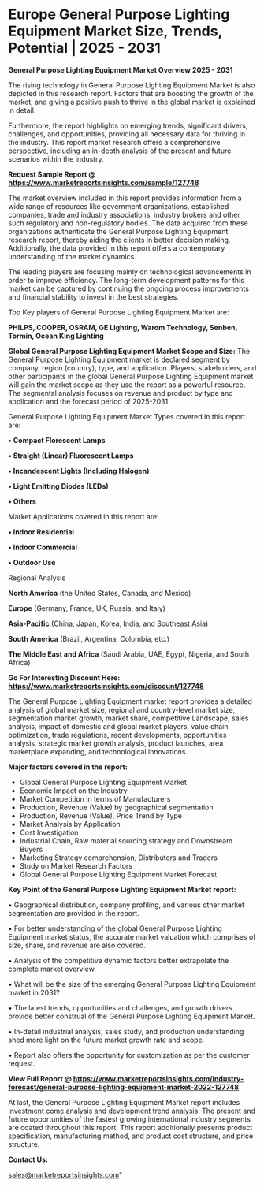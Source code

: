  # Europe General Purpose Lighting Equipment Market Size, Trends, Potential | 2025 - 2031

<Strong> General Purpose Lighting Equipment Market Overview 2025 - 2031</strong>

The rising technology in General Purpose Lighting Equipment Market is also depicted in this research report. Factors that are boosting the growth of the market, and giving a positive push to thrive in the global market is explained in detail.

Furthermore, the report highlights on emerging trends, significant drivers, challenges, and opportunities, providing all necessary data for thriving in the industry. This report market research offers a comprehensive perspective, including an in-depth analysis of the present and future scenarios within the industry.

<strong>Request Sample Report @ <a href=https://www.marketreportsinsights.com/sample/127748>https://www.marketreportsinsights.com/sample/127748</a></strong>

The market overview included in this report provides information from a wide range of resources like government organizations, established companies, trade and industry associations, industry brokers and other such regulatory and non-regulatory bodies. The data acquired from these organizations authenticate the General Purpose Lighting Equipment research report, thereby aiding the clients in better decision making. Additionally, the data provided in this report offers a contemporary understanding of the market dynamics.

The leading players are focusing mainly on technological advancements in order to improve efficiency. The long-term development patterns for this market can be captured by continuing the ongoing process improvements and financial stability to invest in the best strategies.

Top Key players of General Purpose Lighting Equipment Market are:

<strong>PHILPS, COOPER, OSRAM, GE Lighting, Warom Technology, Senben, Tormin, Ocean King Lighting</strong>

<strong><b>Global General Purpose Lighting Equipment Market Scope and Size:</b></strong>
The General Purpose Lighting Equipment market is declared segment by company, region (country), type, and application. Players, stakeholders, and other participants in the global General Purpose Lighting Equipment market will gain the market scope as they use the report as a powerful resource. The segmental analysis focuses on revenue and product by type and application and the forecast period of 2025-2031.

General Purpose Lighting Equipment Market Types covered in this report are:

<strong>• Compact Florescent Lamps

• Straight (Linear) Fluorescent Lamps

• Incandescent Lights (Including Halogen)

• Light Emitting Diodes (LEDs)

• Others</strong>

Market Applications covered in this report are:

<strong>• Indoor Residential

• Indoor Commercial

• Outdoor Use</strong> 

Regional Analysis

<strong>North America</strong> (the United States, Canada, and Mexico)

<strong>Europe</strong> (Germany, France, UK, Russia, and Italy)

<strong>Asia-Pacific</strong> (China, Japan, Korea, India, and Southeast Asia)

<strong>South America</strong> (Brazil, Argentina, Colombia, etc.)

<strong>The Middle East and Africa</strong> (Saudi Arabia, UAE, Egypt, Nigeria, and South Africa)

<strong>Go For Interesting Discount Here: <a href=https://www.marketreportsinsights.com/discount/127748>https://www.marketreportsinsights.com/discount/127748</a></strong>

The General Purpose Lighting Equipment market report provides a detailed analysis of global market size, regional and country-level market size, segmentation market growth, market share, competitive Landscape, sales analysis, impact of domestic and global market players, value chain optimization, trade regulations, recent developments, opportunities analysis, strategic market growth analysis, product launches, area marketplace expanding, and technological innovations.

<strong><b>Major factors covered in the report:</b></strong>
<ul>
  <li>Global General Purpose Lighting Equipment Market </li>
  <li>Economic Impact on the Industry</li>
  <li>Market Competition in terms of Manufacturers</li>
  <li>Production, Revenue (Value) by geographical segmentation</li>
  <li>Production, Revenue (Value), Price Trend by Type</li>
  <li>Market Analysis by Application</li>
  <li>Cost Investigation</li>
  <li>Industrial Chain, Raw material sourcing strategy and Downstream Buyers</li>
  <li>Marketing Strategy comprehension, Distributors and Traders</li>
  <li>Study on Market Research Factors</li>
  <li>Global General Purpose Lighting Equipment Market Forecast</li>
</ul>

<strong><b>Key Point of the General Purpose Lighting Equipment Market report:</b></strong>

• Geographical distribution, company profiling, and various other market segmentation are provided in the report.

• For better understanding of the global General Purpose Lighting Equipment market status, the accurate market valuation which comprises of size, share, and revenue are also covered.

• Analysis of the competitive dynamic factors better extrapolate the complete market overview

• What will be the size of the emerging General Purpose Lighting Equipment market in 2031?

• The latest trends, opportunities and challenges, and growth drivers provide better construal of the General Purpose Lighting Equipment Market.

• In-detail industrial analysis, sales study, and production understanding shed more light on the future market growth rate and scope.

• Report also offers the opportunity for customization as per the customer request.

<strong><b>View Full Report @ <a href=https://www.marketreportsinsights.com/industry-forecast/general-purpose-lighting-equipment-market-2022-127748>https://www.marketreportsinsights.com/industry-forecast/general-purpose-lighting-equipment-market-2022-127748</a></b></strong>


At last, the General Purpose Lighting Equipment Market report includes investment come analysis and development trend analysis. The present and future opportunities of the fastest growing international industry segments are coated throughout this report. This report additionally presents product specification, manufacturing method, and product cost structure, and price structure.

<strong>Contact Us:</strong>

sales@marketreportsinsights.com"
